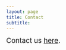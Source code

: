 ```yaml
---
layout: page
title: Contact
subtitle: 
---
```



<div class='description' style='font-size: 14pt;'>
Contact us <a href="mailto:contact@imol-community.org">here</a>.
</div>

